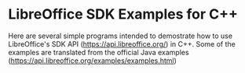 # LibreOffice SDK Examples for C++

Here are several simple programs intended to demostrate how to use LibreOffice's SDK API (https://api.libreoffice.org/) in C++. Some of the examples are translated from the official Java examples (https://api.libreoffice.org/examples/examples.html)
